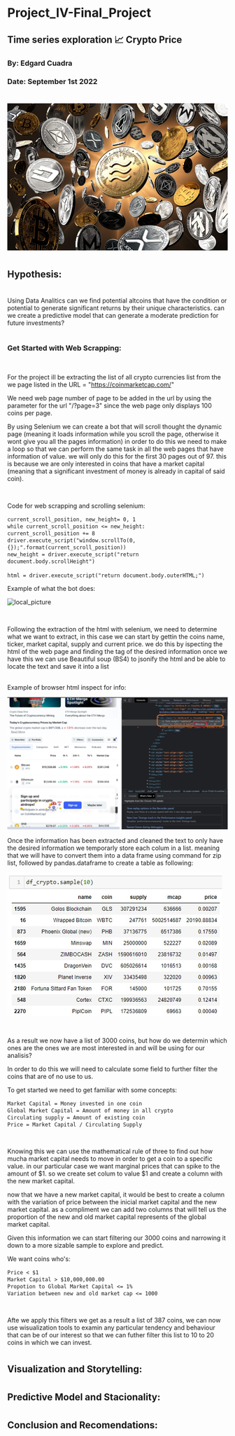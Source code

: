 #

# Project_IV-Final_Project

##  Time series exploration 📈 Crypto Price
### By: Edgard Cuadra
### Date: September 1st 2022

#

![local_picture](./Images/altcoins.jpg)

#
## Hypothesis:
#

Using Data Analitics can we find potential altcoins that have the condition or potential to generate significant returns by their unique characteristics. can we create a predictive model that can generate a moderate prediction for future investments?

#

### Get Started with Web Scrapping:
<br/>

For the project ill be extracting the list of all crypto currencies list from the we page listed in the URL = "https://coinmarketcap.com/"
<br/>

We need web page number of page to be added in the url by using the parameter for the url "/?page=3" since the web page only displays 100 coins per page.
<br/>

By using Selenium we can create a bot that will scroll thought the dynamic page (meaning it loads information while you scroll the page, otherwise it wont give you all the pages information) in order to do this we need to make a loop so that we can perform the same task in all the web pages that have information of value. we will only do this for the first 30 pages out of 97. this is because we are only interested in coins that have a market capital (meaning that a significant investment of money is already in capital of said coin).

<br/>

Code for web scrapping and scrolling selenium:

    current_scroll_position, new_height= 0, 1
    while current_scroll_position <= new_height:
    current_scroll_position += 8
    driver.execute_script("window.scrollTo(0, {});".format(current_scroll_position))
    new_height = driver.execute_script("return document.body.scrollHeight")

    html = driver.execute_script("return document.body.outerHTML;")

Example of what the bot does:
<br/>

![local_picture](./Images/Selenium_bot_WS.gif)

<br/>

Following the extraction of the html with selenium, we need to determine what we want to extract, in this case we can start by gettin the coins name, ticker, market capital, supply and current price. we do this by ispecting the html of the web page and finding the tag of the desired information once we have this we can use Beautiful soup (BS4) to jsonify the html and be able to locate the text and save it into a list  
<br/>

Example of browser html inspect for info:
<br/>

![local_picture](./Images/inspect_html.jpg)
<br/>

Once the information has been extracted and cleaned the text to only have the desired information we temporarly store each colum in a list. meaning that we will have to convert them into a data frame using command for zip list, followed by pandas.dataframe to create a table as following:
<br/>

![local_picture](./Images/sample_cryptolist.jpg)

<br/>

As a result we now have a list of 3000 coins, but how do we determin which ones are the ones we are most interested in and will be using for our analisis?
<br/>

In order to do this we will need to calculate some field to further filter the coins that are of no use to us. 
<br/>

To get started we need to get familiar with some concepts: 

    Market Capital = Money invested in one coin
    Global Market Capital = Amount of money in all crypto
    Circulating supply = Amount of existing coin
    Price = Market Capital / Circulating Supply
<br/>


Knowing this we can use the mathematical rule of three to find out how mucha market capital needs to move in order to get a coin to a specific value. in our particular case we want marginal prices that can spike to the amount of $1. so we create set colum to value $1 and create a column with the new market capital.
<br/>

now that we have a new market capital, it would be best to create a column with the variation of price between the inicial market capital and the new market capital. as a compliment we can add two columns that will tell us the proportion of the new and old market capital represents of the global market capital.
<br/>

Given this information we can start filtering our 3000 coins and narrowing it down to a more sizable sample to explore and predict.
<br/>

We want coins who's:
<br/>

    Price < $1
    Market Capital > $10,000,000.00
    Propotion to Global Market Capital <= 1%
    Variation between new and old market cap <= 1000
<br/>

Afte we apply this filters we get as a result a list of 387 coins, we can now use wisualization tools to examin any particular tendency and behaviour that can be of our interest so that we can futher filter this list to 10 to 20 coins in which we can invest.



#
## Visualization and Storytelling:
#



#
## Predictive Model and Stacionality:
#


#
## Conclusion and Recomendations:
#